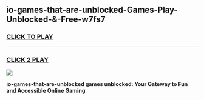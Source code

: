 
## io-games-that-are-unblocked-Games-Play-Unblocked-&-Free-w7fs7
<h3>
<a href="https://premium76.site?title=io-games-that-are-unblocked&ref=24A">CLICK TO PLAY</a></h3>
<hr>

<h3>
<a href="https://premium76.site?title=io-games-that-are-unblocked&ref=24A">CLICK 2 PLAY</a>
  
</h3>

<a href="https://premium76.site?title=io-games-that-are-unblocked&ref=24A"><img src="https://clearcache.store/games.png"></a>


**io-games-that-are-unblocked games unblocked: Your Gateway to Fun and Accessible Online Gaming**
